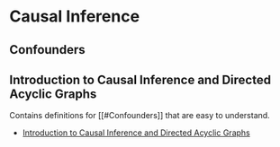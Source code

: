 # Causal Inference

## Confounders



## Introduction to Causal Inference and Directed Acyclic Graphs

Contains definitions for [[#Confounders]] that are easy to understand.

* [Introduction to Causal Inference and Directed Acyclic Graphs](https://youtu.be/AnlVBLwC418)

